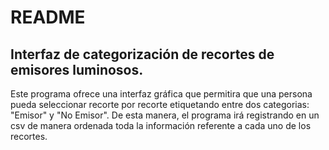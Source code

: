 # README

## Interfaz de categorización de recortes de emisores luminosos.

Este programa ofrece una interfaz gráfica que permitira que una persona pueda seleccionar recorte por recorte etiquetando entre dos categorias: "Emisor" y "No Emisor". De esta manera, el programa irá registrando en un csv de manera ordenada toda la información referente a cada uno de los recortes.
